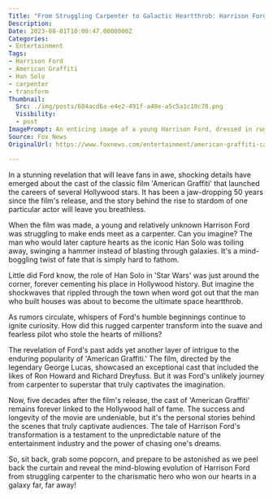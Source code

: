 ```yaml
---
Title: "From Struggling Carpenter to Galactic Heartthrob: Harrison Ford's Shocking Journey to Fame Revealed!"
Description: 
Date: 2023-08-01T10:00:47.0000000Z
Categories:
- Entertainment
Tags:
- Harrison Ford
- American Graffiti
- Han Solo
- carpenter
- transform
Thumbnail:
  Src: ./img/posts/604acd6a-e4e2-491f-a48e-a5c5a1c10c78.png
  Visibility:
  - post
ImagePrompt: An enticing image of a young Harrison Ford, dressed in rugged carpenter attire, juxtaposed with an iconic image of Han Solo in all his intergalactic glory.
Source: Fox News
OriginalUrl: https://www.foxnews.com/entertainment/american-graffiti-cast-50-years-film-launched-harrison-ford-struggling-carpenter-han-solo

---
```

In a stunning revelation that will leave fans in awe, shocking details have emerged about the cast of the classic film 'American Graffiti' that launched the careers of several Hollywood stars. It has been a jaw-dropping 50 years since the film's release, and the story behind the rise to stardom of one particular actor will leave you breathless.

When the film was made, a young and relatively unknown Harrison Ford was struggling to make ends meet as a carpenter. Can you imagine? The man who would later capture hearts as the iconic Han Solo was toiling away, swinging a hammer instead of blasting through galaxies. It's a mind-boggling twist of fate that is simply hard to fathom.

Little did Ford know, the role of Han Solo in 'Star Wars' was just around the corner, forever cementing his place in Hollywood history. But imagine the shockwaves that rippled through the town when word got out that the man who built houses was about to become the ultimate space heartthrob.

As rumors circulate, whispers of Ford's humble beginnings continue to ignite curiosity. How did this rugged carpenter transform into the suave and fearless pilot who stole the hearts of millions?

The revelation of Ford's past adds yet another layer of intrigue to the enduring popularity of 'American Graffiti.' The film, directed by the legendary George Lucas, showcased an exceptional cast that included the likes of Ron Howard and Richard Dreyfuss. But it was Ford's unlikely journey from carpenter to superstar that truly captivates the imagination.

Now, five decades after the film's release, the cast of 'American Graffiti' remains forever linked to the Hollywood hall of fame. The success and longevity of the movie are undeniable, but it's the personal stories behind the scenes that truly captivate audiences. The tale of Harrison Ford's transformation is a testament to the unpredictable nature of the entertainment industry and the power of chasing one's dreams.

So, sit back, grab some popcorn, and prepare to be astonished as we peel back the curtain and reveal the mind-blowing evolution of Harrison Ford from struggling carpenter to the charismatic hero who won our hearts in a galaxy far, far away!